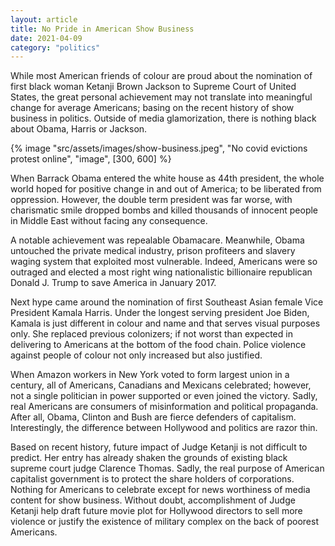```yaml
---
layout: article
title: No Pride in American Show Business
date: 2021-04-09
category: "politics"
---
```


While most American friends of colour are proud about the nomination of first black woman Ketanji Brown Jackson to Supreme Court of United States, the great personal achievement may not translate into meaningful change for average Americans; basing on the recent history of show business in politics. Outside of media glamorization, there is nothing black about Obama, Harris or Jackson.

<!-- excerpt -->

{% image "src/assets/images/show-business.jpeg", "No covid evictions protest online", "image", [300, 600] %}

When Barrack Obama entered the white house as 44th president, the whole world hoped for positive change in and out of America; to be liberated from oppression. However, the double term president was far worse, with charismatic smile dropped bombs and killed thousands of innocent people in Middle East without facing any consequence.

A notable achievement was repealable Obamacare. Meanwhile, Obama untouched the private medical industry, prison profiteers and slavery waging system that exploited most vulnerable. Indeed, Americans were so outraged and elected a most right wing nationalistic billionaire republican Donald J. Trump to save America in January 2017.

Next hype came around the nomination of first Southeast Asian female Vice President Kamala Harris. Under the longest serving president Joe Biden, Kamala is just different in colour and name and that serves visual purposes only. She replaced previous colonizers; if not worst than expected in delivering to Americans at the bottom of the food chain. Police violence against people of colour not only increased but also justified.

When Amazon workers in New York voted to form largest union in a century, all of Americans, Canadians and Mexicans celebrated; however, not a single politician in power supported or even joined the victory. Sadly, real Americans are consumers of misinformation and political propaganda. After all, Obama, Clinton and Bush are fierce defenders of capitalism. Interestingly, the difference between Hollywood and politics are razor thin.

Based on recent history, future impact of Judge Ketanji is not difficult to predict. Her entry has already shaken the grounds of existing black supreme court judge Clarence Thomas. Sadly, the real purpose of American capitalist government is to protect the share holders of corporations. Nothing for Americans to celebrate except for news worthiness of media content for show business. Without doubt, accomplishment of Judge Ketanji help draft future movie plot for Hollywood directors to sell more violence or justify the existence of military complex on the back of poorest Americans.
